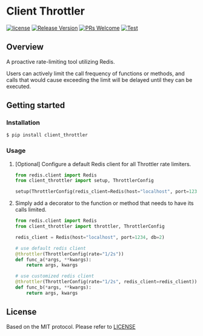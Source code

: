 # Client Throttler

[![license](https://img.shields.io/badge/license-MIT-brightgreen.svg?style=flat)](https://github.com/OVINC-CN/ClientThrottler/blob/main/LICENSE)
[![Release Version](https://img.shields.io/badge/release-1.0.1-brightgreen.svg)](https://github.com/OVINC-CN/ClientThrottler/releases)
[![PRs Welcome](https://img.shields.io/badge/PRs-welcome-brightgreen.svg)](https://github.com/OVINC-CN/ClientThrottler/pulls)
[![Test](https://github.com/OVINC-CN/ClientThrottler/actions/workflows/test.yml/badge.svg)](https://github.com/OVINC-CN/ClientThrottler/actions/workflows/test.yml)

## Overview

A proactive rate-limiting tool utilizing Redis.

Users can actively limit the call frequency of functions or methods, and calls that would cause exceeding the limit will
be delayed until they can be executed.

## Getting started

### Installation

```bash
$ pip install client_throttler
```

### Usage

1. [Optional] Configure a default Redis client for all Throttler rate limiters.

    ```python
    from redis.client import Redis
    from client_throttler import setup, ThrottlerConfig
    
    setup(ThrottlerConfig(redis_client=Redis(host="localhost", port=1234, db=1)))
    ```

2. Simply add a decorator to the function or method that needs to have its calls limited.

    ```python
    from redis.client import Redis
    from client_throttler import throttler, ThrottlerConfig
    
    redis_client = Redis(host="localhost", port=1234, db=2)
    
    # use default redis client
    @throttler(ThrottlerConfig(rate="1/2s"))
    def func_a(*args, **kwargs):
        return args, kwargs
    
    # use customized redis client
    @throttler(ThrottlerConfig(rate="1/2s", redis_client=redis_client))
    def func_b(*args, **kwargs):
        return args, kwargs
    ```

## License

Based on the MIT protocol. Please refer to [LICENSE](https://github.com/OVINC-CN/ClientThrottler/blob/main/LICENSE)

